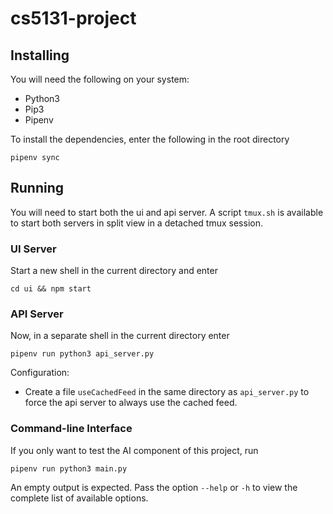 # cs5131-project

## Installing
You will need the following on your system:

* Python3
* Pip3
* Pipenv

To install the dependencies, enter the following in the root directory
```
pipenv sync
```

## Running

You will need to start both the ui and api server. A script `tmux.sh` is available to start both servers in split view in a detached tmux session.

### UI Server
Start a new shell in the current directory and enter
```
cd ui && npm start
```

### API Server
Now, in a separate shell in the current directory enter
```
pipenv run python3 api_server.py
```
Configuration:
- Create a file `useCachedFeed` in the same directory as `api_server.py` to force the api server to always use the cached feed.

### Command-line Interface
If you only want to test the AI component of this project, run
```
pipenv run python3 main.py
```
An empty output is expected. Pass the option `--help` or `-h` to view the complete list of available options.

